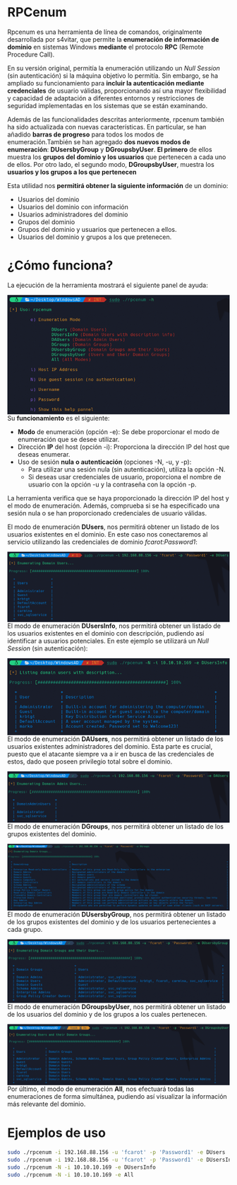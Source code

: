 # RPCenum

Rpcenum es una herramienta de línea de comandos, originalmente desarrollada por s4vitar, que permite la **enumeración de información de dominio** en sistemas Windows **mediante** el protocolo **RPC** (Remote Procedure Call). 

En su versión original, permitía la enumeración utilizando un *Null Session* (sin autenticación) si la máquina objetivo lo permitía. Sin embargo, se ha ampliado su funcionamiento para **incluir la autenticación mediante credenciales** de usuario válidas, proporcionando así una mayor flexibilidad y capacidad de adaptación a diferentes entornos y restricciones de seguridad implementadas en los sistemas que se están examinando.

Además de las funcionalidades descritas anteriormente, rpcenum también ha sido actualizada con nuevas características. En particular, se han añadido **barras de progreso** para todos los modos de enumeración.También se han agregado **dos nuevos modos de enumeración**: **DUsersbyGroup** y **DGroupsbyUser**. **El primero** de ellos muestra los **grupos del dominio y los usuarios** que pertenecen a cada uno de ellos. Por otro lado, el segundo modo, **DGroupsbyUser**, muestra los **usuarios y los grupos a los que pertenecen**

Esta utilidad nos **permitirá obtener la siguiente información** de un dominio:

* Usuarios del dominio
* Usuarios del dominio con información
* Usuarios administradores del dominio
* Grupos del dominio
* Grupos del dominio y usuarios que pertenecen a ellos.
* Usuarios del dominio y grupos a los que pretenecen.

¿Cómo funciona?
======

La ejecución de la herramienta mostrará el siguiente panel de ayuda:

<p align="center">
	<img src="images/image1.png"
		alt="Panel de ayuda"
	style="float: left; margin-right: 10px;" />
</p>


Su **funcionamiento** es el siguiente:

* **Modo** de enumeración (opción -e): Se debe proporcionar el modo de enumeración que se desee utilizar.
* Dirección **IP** del host (opción -i): Proporciona la dirección IP del host que deseas enumerar.
* Uso de sesión **nula** **o autenticación** (opciones -N, -u, y -p):
	* Para utilizar una sesión nula (sin autenticación), utiliza la opción -N.
	* Si deseas usar credenciales de usuario, proporciona el nombre de usuario con la opción -u y la contraseña con la opción -p.

La herramienta verifica que se haya proporcionado la dirección IP del host y el modo de enumeración. Además, comprueba si se ha especificado una sesión nula o se han proporcionado credenciales de usuario válidas.

El modo de enumeración **DUsers**, nos permitirá obtener un listado de los usuarios existentes en el dominio. En este caso nos conectaremos al servicio utilizando las credenciales de dominio *fcarot:Password1*:

<p align="center">
	<img src="images/image2.png"
		alt="DUsers"
	style="float: left; margin-right: 10px;" />
</p>

El modo de enumeración **DUsersInfo**, nos permitirá obtener un listado de los usuarios existentes en el dominio con descripción, pudiendo así identificar a usuarios potenciales. En este ejemplo se utilizará un *Null Session* (sin autenticación):

<p align="center">
    <img src="images/image3.png"
        alt="DUsersInfo"
    style="float: left; margin-right: 10px;" />
</p>

El modo de enumeración **DAUsers**, nos permitirá obtener un listado de los usuarios existentes administradores del dominio. Esta parte es crucial, puesto que el atacante siempre va a ir en busca de las credenciales de estos, dado que poseen privilegio total sobre el dominio.

<p align="center">
    <img src="images/image4.png"
        alt="DUsersInfo"
    style="float: left; margin-right: 10px;" />
</p>

El modo de enumeración **DGroups**, nos permitirá obtener un listado de los grupos existentes del dominio.

<p align="center">
    <img src="images/image5.png"
        alt="DUsersInfo"
    style="float: left; margin-right: 10px;" />
</p>


El modo de enumeración **DUsersbyGroup**, nos permitirá obtener un listado de los grupos existentes del dominio y de los usuarios pertenecientes a cada grupo.

<p align="center">
    <img src="images/image6.png"
        alt="DUsersInfo"
    style="float: left; margin-right: 10px;" />
</p>

El modo de enumeración **DGroupsbyUser**, nos permitirá obtener un listado de los usuarios del dominio y de los grupos a los cuales pertenecen.

<p align="center">
    <img src="images/image7.png"
        alt="DUsersInfo"
    style="float: left; margin-right: 10px;" />
</p>

Por último, el modo de enumeración **All**, nos efectuará todas las enumeraciones de forma simultánea, pudiendo así visualizar la información más relevante del dominio.


Ejemplos de uso
======

```bash
sudo ./rpcenum -i 192.168.88.156 -u 'fcarot' -p 'Password1' -e DUsers
sudo ./rpcenum -i 192.168.88.156 -u 'fcarot' -p 'Password1' -e DUsersInfo
sudo ./rpcenum -N -i 10.10.10.169 -e DUsersInfo
sudo ./rpcenum -N -i 10.10.10.169 -e All
```

